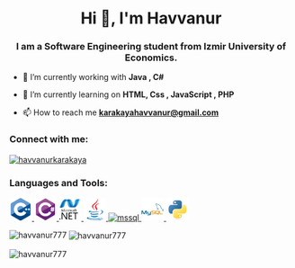 <h1 align="center">Hi 👋, I'm Havvanur</h1>
<h3 align="center">I am a Software Engineering student from Izmir University of Economics.</h3>

- 🌱 I’m currently working with **Java , C#**
- 🌱 I’m currently learning on **HTML, Css , JavaScript , PHP**

- 📫 How to reach me **karakayahavvanur@gmail.com**

<h3 align="left">Connect with me:</h3>
<p align="left">
<a href="https://linkedin.com/in/havvanurkarakaya" target="blank"><img align="center" src="https://raw.githubusercontent.com/rahuldkjain/github-profile-readme-generator/master/src/images/icons/Social/linked-in-alt.svg" alt="havvanurkarakaya" height="30" width="40" /></a>
</p>

<h3 align="left">Languages and Tools:</h3>
<p align="left"> <a href="https://www.w3schools.com/cpp/" target="_blank" rel="noreferrer"> <img src="https://raw.githubusercontent.com/devicons/devicon/master/icons/cplusplus/cplusplus-original.svg" alt="cplusplus" width="40" height="40"/> </a> <a href="https://www.w3schools.com/cs/" target="_blank" rel="noreferrer"> <img src="https://raw.githubusercontent.com/devicons/devicon/master/icons/csharp/csharp-original.svg" alt="csharp" width="40" height="40"/> </a> <a href="https://dotnet.microsoft.com/" target="_blank" rel="noreferrer"> <img src="https://raw.githubusercontent.com/devicons/devicon/master/icons/dot-net/dot-net-original-wordmark.svg" alt="dotnet" width="40" height="40"/> </a> <a href="https://www.java.com" target="_blank" rel="noreferrer"> <img src="https://raw.githubusercontent.com/devicons/devicon/master/icons/java/java-original.svg" alt="java" width="40" height="40"/> </a> <a href="https://www.microsoft.com/en-us/sql-server" target="_blank" rel="noreferrer"> <img src="https://www.svgrepo.com/show/303229/microsoft-sql-server-logo.svg" alt="mssql" width="40" height="40"/> </a> <a href="https://www.mysql.com/" target="_blank" rel="noreferrer"> <img src="https://raw.githubusercontent.com/devicons/devicon/master/icons/mysql/mysql-original-wordmark.svg" alt="mysql" width="40" height="40"/> </a> <a href="https://www.python.org" target="_blank" rel="noreferrer"> <img src="https://raw.githubusercontent.com/devicons/devicon/master/icons/python/python-original.svg" alt="python" width="40" height="40"/> </a> </p>

<p><img align="left" src="https://github-readme-stats.vercel.app/api/top-langs?username=havvanur777&show_icons=true&locale=en&layout=compact" alt="havvanur777" /></p>

<p>&nbsp;<img align="center" src="https://github-readme-stats.vercel.app/api?username=havvanur777&show_icons=true&locale=en" alt="havvanur777" /></p>

<p><img align="center" src="https://github-readme-streak-stats.herokuapp.com/?user=havvanur777&" alt="havvanur777" /></p>
